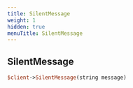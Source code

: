 ```yaml
---
title: SilentMessage
weight: 1
hidden: true
menuTitle: SilentMessage
---
```

## SilentMessage
```perl
$client->SilentMessage(string message)
```